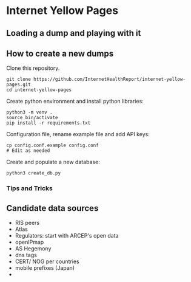 # Internet Yellow Pages


## Loading a dump and playing with it


## How to create a new dumps
Clone this repository.
```
git clone https://github.com/InternetHealthReport/internet-yellow-pages.git
cd internet-yellow-pages
```

Create python environment and install python libraries:
```
python3 -m venv .
source bin/activate
pip install -r requirements.txt
```

Configuration file, rename example file and add API keys:
```
cp config.conf.example config.conf
# Edit as needed
```

Create and populate a new database:
```
python3 create_db.py
```
### Tips and Tricks


## Candidate data sources
- RIS peers
- Atlas
- Regulators: start with ARCEP's open data
- openIPmap
- AS Hegemony
- dns tags
- CERT/ NOG per countries
- mobile prefixes (Japan)
- 

